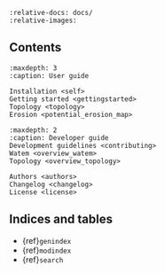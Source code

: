 ```{include} ../README.md
:relative-docs: docs/
:relative-images:
```

## Contents

```{toctree}
:maxdepth: 3
:caption: User guide

Installation <self>
Getting started <gettingstarted>
Topology <topology>
Erosion <potential_erosion_map>
```

```{toctree}
:maxdepth: 2
:caption: Developer guide
Development guidelines <contributing>
Watem <overview_watem>
Topology <overview_topology>

Authors <authors>
Changelog <changelog>
License <license>
```

## Indices and tables

* {ref}`genindex`
* {ref}`modindex`
* {ref}`search`

[Sphinx]: http://www.sphinx-doc.org/
[Markdown]: https://daringfireball.net/projects/markdown/
[reStructuredText]: http://www.sphinx-doc.org/en/master/usage/restructuredtext/basics.html
[MyST]: https://myst-parser.readthedocs.io/en/latest/
